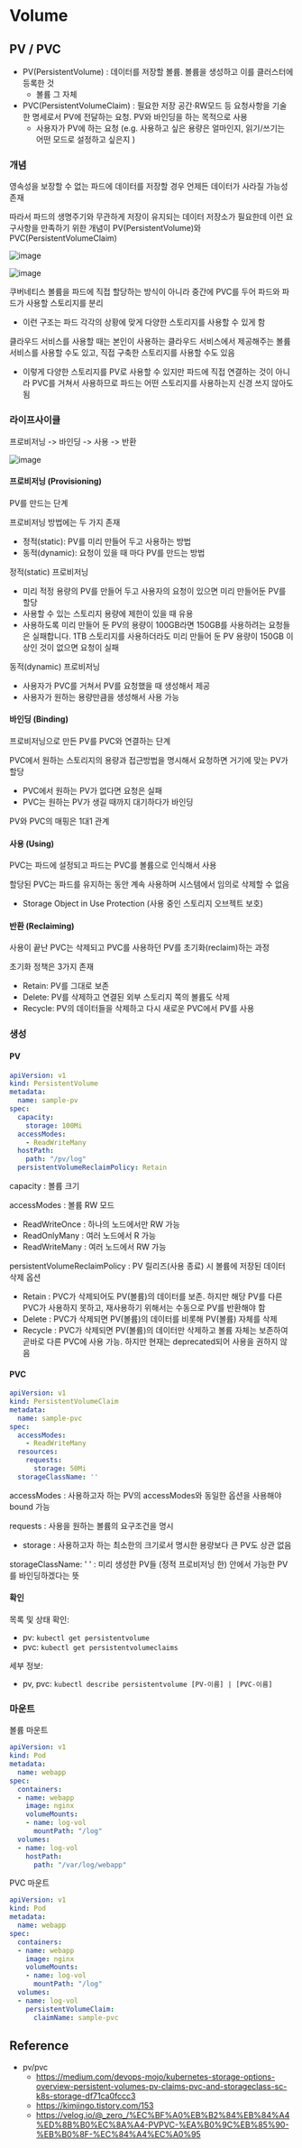 # Volume

## PV / PVC

- PV(PersistentVolume) : 데이터를 저장할 볼륨. 볼륨을 생성하고 이를 클러스터에 등록한 것
  - 볼륨 그 자체
- PVC(PersistentVolumeClaim) : 필요한 저장 공간·RW모드 등 요청사항을 기술한 명세로서 PV에 전달하는 요청. PV와 바인딩을 하는 목적으로 사용
  - 사용자가 PV에 하는 요청 (e.g. 사용하고 싶은 용량은 얼마인지, 읽기/쓰기는 어떤 모드로 설정하고 싶은지 )

### 개념
영속성을 보장할 수 없는 파드에 데이터를 저장할 경우 언제든 데이터가 사라질 가능성 존재

따라서 파드의 생명주기와 무관하게 저장이 유지되는 데이터 저장소가 필요한데 이런 요구사항을 만족하기 위한 개념이 PV(PersistentVolume)와 PVC(PersistentVolumeClaim)

![image](https://velog.velcdn.com/images/_zero_/post/45f7201a-f832-45f0-8a35-aeab908ecf4e/image.png)


![image](https://miro.medium.com/v2/resize:fit:1400/format:webp/1*eUpYUJz3bTBAcyMCI6ThOw.png)


쿠버네티스 볼륨을 파드에 직접 할당하는 방식이 아니라 중간에 PVC를 두어 파드와 파드가 사용할 스토리지를 분리
- 이런 구조는 파드 각각의 상황에 맞게 다양한 스토리지를 사용할 수 있게 함

클라우드 서비스를 사용할 때는 본인이 사용하는 클라우드 서비스에서 제공해주는 볼륨 서비스를 사용할 수도 있고, 직접 구축한 스토리지를 사용할 수도 있음
- 이렇게 다양한 스토리지를 PV로 사용할 수 있지만 파드에 직접 연결하는 것이 아니라 PVC를 거쳐서 사용하므로 파드는 어떤 스토리지를 사용하는지 신경 쓰지 않아도 됨

### 라이프사이클

프로비저닝 -> 바인딩 -> 사용 -> 반환

![image](https://img1.daumcdn.net/thumb/R1280x0/?scode=mtistory2&fname=https%3A%2F%2Fblog.kakaocdn.net%2Fdn%2FcGG4N9%2FbtrrKIfEPPV%2FchFy6chDn2PC23MbvC13t1%2Fimg.png)

#### 프로비저닝 (Provisioning)
PV를 만드는 단계

프로비저닝 방법에는 두 가지 존재
- 정적(static): PV를 미리 만들어 두고 사용하는 방법
- 동적(dynamic): 요청이 있을 때 마다 PV를 만드는 방법

정적(static) 프로비저닝
- 미리 적정 용량의 PV를 만들어 두고 사용자의 요청이 있으면 미리 만들어둔 PV를 할당
- 사용할 수 있는 스토리지 용량에 제한이 있을 때 유용
- 사용하도록 미리 만들어 둔 PV의 용량이 100GB라면 150GB를 사용하려는 요청들은 실패합니다. 1TB 스토리지를 사용하더라도 미리 만들어 둔 PV 용량이 150GB 이상인 것이 없으면 요청이 실패

동적(dynamic) 프로비저닝
- 사용자가 PVC를 거쳐서 PV를 요청했을 때 생성해서 제공
- 사용자가 원하는 용량만큼을 생성해서 사용 가능

#### 바인딩 (Binding)
프로비저닝으로 만든 PV를 PVC와 연결하는 단계

PVC에서 원하는 스토리지의 용량과 접근방법을 명시해서 요청하면 거기에 맞는 PV가 할당
- PVC에서 원하는 PV가 없다면 요청은 실패
- PVC는 원하는 PV가 생길 때까지 대기하다가 바인딩

PV와 PVC의 매핑은 1대1 관계

#### 사용 (Using)
PVC는 파드에 설정되고 파드는 PVC를 볼륨으로 인식해서 사용

할당된 PVC는 파드를 유지하는 동안 계속 사용하며 시스템에서 임의로 삭제할 수 없음
- Storage Object in Use Protection (사용 중인 스토리지 오브젝트 보호)

#### 반환 (Reclaiming)
사용이 끝난 PVC는 삭제되고 PVC를 사용하던 PV를 초기화(reclaim)하는 과정

초기화 정책은 3가지 존재
- Retain: PV를 그대로 보존
- Delete: PV를 삭제하고 연결된 외부 스토리지 쪽의 볼륨도 삭제
- Recycle: PV의 데이터들을 삭제하고 다시 새로운 PVC에서 PV를 사용

### 생성
#### PV
```yaml
apiVersion: v1
kind: PersistentVolume
metadata:
  name: sample-pv
spec:
  capacity:
    storage: 100Mi
  accessModes:
    - ReadWriteMany
  hostPath:
    path: "/pv/log"
  persistentVolumeReclaimPolicy: Retain
```

capacity : 볼륨 크기

accessModes : 볼륨 RW 모드
- ReadWriteOnce : 하나의 노드에서만 RW 가능
- ReadOnlyMany : 여러 노드에서 R 가능
- ReadWriteMany : 여러 노드에서 RW 가능

persistentVolumeReclaimPolicy : PV 릴리즈(사용 종료) 시 볼륨에 저장된 데이터 삭제 옵션
- Retain : PVC가 삭제되어도 PV(볼륨)의 데이터를 보존. 하지만 해당 PV를 다른 PVC가 사용하지 못하고, 재사용하기 위해서는 수동으로 PV를 반환해야 함
- Delete : PVC가 삭제되면 PV(볼륨)의 데이터를 비롯해 PV(볼륨) 자체를 삭제
- Recycle : PVC가 삭제되면 PV(볼륨)의 데이터만 삭제하고 볼륨 자체는 보존하여 곧바로 다른 PVC에 사용 가능. 하지만 현재는 deprecated되어 사용을 권하지 않음

#### PVC
```yaml
apiVersion: v1
kind: PersistentVolumeClaim
metadata:
  name: sample-pvc
spec:
  accessModes:
    - ReadWriteMany
  resources:
    requests:
      storage: 50Mi
  storageClassName: ''
```

accessModes : 사용하고자 하는 PV의 accessModes와 동일한 옵션을 사용해야 bound 가능

requests : 사용을 원하는 볼륨의 요구조건을 명시
- storage : 사용하고자 하는 최소한의 크기로서 명시한 용량보다 큰 PV도 상관 없음

storageClassName: ' ' : 미리 생성한 PV들 (정적 프로비저닝 한) 안에서 가능한 PV를 바인딩하겠다는 뜻

#### 확인
목록 및 상태 확인:
- pv: `kubectl get persistentvolume`
- pvc: `kubectl get persistentvolumeclaims`

세부 정보:
- pv, pvc: `kubectl describe persistentvolume [PV-이름] | [PVC-이름]`

### 마운트

볼륨 마운트
```yaml
apiVersion: v1
kind: Pod
metadata:
  name: webapp
spec:
  containers:
  - name: webapp
    image: nginx
    volumeMounts:
    - name: log-vol
      mountPath: "/log"
  volumes:
  - name: log-vol
    hostPath:
      path: "/var/log/webapp"
```

PVC 마운트
```yaml
apiVersion: v1
kind: Pod
metadata:
  name: webapp
spec:
  containers:
  - name: webapp
    image: nginx
    volumeMounts:
    - name: log-vol
      mountPath: "/log"
  volumes:
  - name: log-vol
    persistentVolumeClaim:
      claimName: sample-pvc
```

## Reference
- pv/pvc
  - https://medium.com/devops-mojo/kubernetes-storage-options-overview-persistent-volumes-pv-claims-pvc-and-storageclass-sc-k8s-storage-df71ca0fccc3
  - https://kimjingo.tistory.com/153
  - https://velog.io/@_zero_/%EC%BF%A0%EB%B2%84%EB%84%A4%ED%8B%B0%EC%8A%A4-PVPVC-%EA%B0%9C%EB%85%90-%EB%B0%8F-%EC%84%A4%EC%A0%95